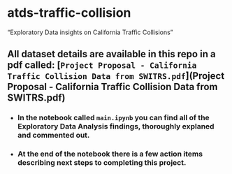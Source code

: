 # atds-traffic-collision
“Exploratory Data insights on California Traffic Collisions”

## All dataset details are available in this repo in a pdf called: [`Project Proposal - California Traffic Collision Data from SWITRS.pdf`](Project Proposal - California Traffic Collision Data from SWITRS.pdf)
- ### In the notebook called `main.ipynb` you can find all of the Exploratory Data Analysis findings, thoroughly explaned and commented out.
- ### At the end of the notebook there is a few action items describing next steps to completing this project.